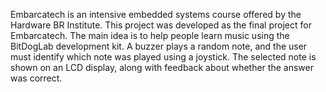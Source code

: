 Embarcatech is an intensive embedded systems course offered by the Hardware BR Institute. This project was developed as the final project for Embarcatech.
The main idea is to help people learn music using the BitDogLab development kit. A buzzer plays a random note, and the user must identify which note was played using a joystick.
The selected note is shown on an LCD display, along with feedback about whether the answer was correct.
